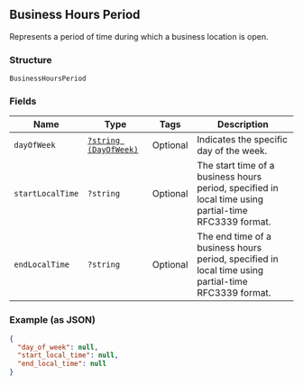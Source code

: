 ## Business Hours Period

Represents a period of time during which a business location is open.

### Structure

`BusinessHoursPeriod`

### Fields

| Name | Type | Tags | Description |
|  --- | --- | --- | --- |
| `dayOfWeek` | [`?string (DayOfWeek)`](/doc/models/day-of-week.md) | Optional | Indicates the specific day  of the week. |
| `startLocalTime` | `?string` | Optional | The start time of a business hours period, specified in local time using partial-time<br>RFC3339 format. |
| `endLocalTime` | `?string` | Optional | The end time of a business hours period, specified in local time using partial-time<br>RFC3339 format. |

### Example (as JSON)

```json
{
  "day_of_week": null,
  "start_local_time": null,
  "end_local_time": null
}
```

